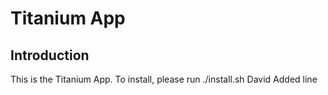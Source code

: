 # Titanium App

## Introduction
This is the Titanium App. To install, please run ./install.sh
David Added line
